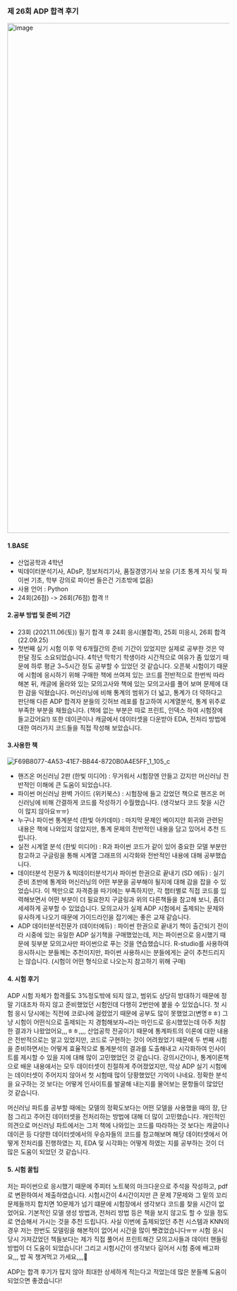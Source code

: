 ### 제 26회 ADP 합격 후기


<img width="1156" alt="image" src="https://user-images.githubusercontent.com/99079272/196147198-f244a490-d0a2-458d-a2b8-a427c1db081d.png">

#### 1.BASE
- 산업공학과 4학년 
- 빅데이터분석기사, ADsP, 정보처리기사, 품질경영기사 보유 (기초 통계 지식 및 파이썬 기초, 학부 강의로 파이썬 들은건 기초밖에 없음)
- 사용 언어 : Python
- 24회(26점) -> 26회(76점) 합격 !!

#### 2.공부 방법 및 준비 기간
- 23회 (2021.11.06(토)) 필기 합격 후 24회 응시(불합격), 25회 미응시, 26회 합격 (22.09.25)
- 첫번째 실기 시험 이후 약 6개월간의 준비 기간이 있었지만 실제로 공부한 것은 약 한달 정도 소요되었습니다. 4학년 막학기 학생이라 시간적으로 여유가 좀 있었기 때문에 하루 평균 3~5시간 정도 공부할 수 있었던 것 같습니다. 오픈북 시험이기 때문에 시험에 응시하기 위해 구매한 책에 쓰여져 있는 코드를 전반적으로 한번씩 따라해본 뒤, 캐글에 올라와 있는 모의고사와 책에 있는 모의고사를 풀어 보며 문제에 대한 감을 익혔습니다. 머신러닝에 비해 통계의 범위가 더 넓고, 통계가 더 약하다고 판단해 다른 ADP 합격자 분들의 깃허브 레포를 참고하여 시계열분석, 통계 위주로 부족한 부분을 채웠습니다. (책에 없는 부분은 따로 프린트, 인덱스 하여 시험장에 들고갔어요!) 또한 데이콘이나 캐글에서 데이터셋을 다운받아 EDA, 전처리 방법에 대한 여러가지 코드들을 직접 작성해 보았습니다. 

#### 3.사용한 책
![F69B8077-4A53-41E7-BB44-8720B0A4E5FF_1_105_c](https://user-images.githubusercontent.com/99079272/196149651-1fe7cfc3-7a88-4dd5-9134-e228d9562fd1.jpeg)
- 핸즈온 머신러닝 2판 (한빛 미디어) : 무거워서 시험장엔 안들고 갔지만 머신러닝 전반적인 이해에 큰 도움이 되었습니다. 
- 파이썬 머신러닝 완벽 가이드 (위키북스) : 시험장에 들고 갔었던 책으로 핸즈온 머신러닝에 비해 간결하게 코드를 작성하기 수월했습니다. (생각보다 코드 찾을 시간이 많지 않아요ㅠㅠ)
- 누구나 파이썬 통계분석 (한빛 아카데미) : 마지막 문제인 베이지안 회귀와 관련된 내용은 책에 나와있지 않았지만, 통계 문제의 전반적인 내용을 담고 있어서 추천 드립니다.
- 실전 시계열 분석 (한빛 미디어) : R과 파이썬 코드가 같이 있어 중요한 모델 부분만 참고하고 구글링을 통해 시계열 그래프의 시각화와 전반적인 내용에 대해 공부했습니다.
- 데이터분석 전문가 & 빅데이터분석기사 파이썬 한권으로 끝내기 (SD 에듀) : 실기 준비 초반에 통계와 머신러닝의 어떤 부분을 공부해야 될지에 대해 감을 잡을 수 있었습니다. 이 책만으로 자격증을 따기에는 부족하지만, 각 챕터별로 직접 코드를 입력해보면서 어떤 부분이 더 필요한지 구글링과 위의 다른책들을 참고해 보니, 좀더 세세하게 공부할 수 있었습니다. 모의고사가 실제 ADP 시험에서 출제되는 문제와 유사하게 나오기 때문에 가이드라인을 잡기에는 좋은 교재 같습니다. 
- ADP 데이터분석전문가 (데이터에듀) : 파이썬 한권으로 끝내기 책이 출간되기 전이라 시중에 있는 유일한 ADP 실기책을 구매했었는데, 저는 파이썬으로 응시했기 때문에 뒷부분 모의고사만 파이썬으로 푸는 것을 연습했습니다. R-studio를 사용하여 응시하시는 분들께는 추천이지만, 파이썬 사용하시는 분들에게는 굳이 추천드리지는 않습니다. (시험이 어떤 형식으로 나오는지 참고하기 위해 구매)

#### 4. 시험 후기
ADP 시험 자체가 합격률도 3%정도밖에 되지 않고, 범위도 상당히 방대하기 때문에 정말 기대조차 하지 않고 준비했었던 시험인데 다행히 2번만에 붙을 수 있었습니다. 첫 시험 응시 당시에는 직전에 코로나에 걸렸었기 때문에 공부도 많이 못했었고(변명ㅎㅎ) 그냥 시험이 어떤식으로 출제되는 지 경험해보자~라는 마인드로 응시했었는데 아주 처참한 결과가 나왔었어요,,,ㅎㅎ,,,, 산업공학 전공이기 때문에 통계파트의 이론에 대한 내용은 전반적으로는 알고 있었지만, 코드로 구현하는 것이 어려웠었기 때문에 두 번째 시험을 준비하면서는 어떻게 효율적으로 통계분석의 결과를 도출해내고 시각화하여 인사이트를 제시할 수 있을 지에 대해 많이 고민했었던 것 같습니다. 강의시간이나, 통계이론책으로 배운 내용에서는 모두 데이터셋이 친절하게 주어졌었지만, 막상 ADP 실기 시험에는 데이터셋이 주어지지 않아서 첫 시험때 많이 당황했었던 기억이 나네요. 정확한 분석을 요구하는 것 보다는 어떻게 인사이트를 발굴해 내는지를 물어보는 문항들이 많았던 것 같습니다. 

머신러닝 파트를 공부할 때에는 모델의 정확도보다는 어떤 모델을 사용했을 때의 장, 단점 그리고 주어진 데이터셋을 전처리하는 방법에 대해 더 많이 고민했습니다. 개인적인 의견으로 머신러닝 파트에서는 그저 책에 나와있는 코드를 따라하는 것 보다는 캐글이나 데이콘 등 다양한 데이터셋에서의 우승자들의 코드를 참고해보며 해당 데이터셋에서 어떻게 전처리를 진행하였는 지, EDA 및 시각화는 어떻게 하였는 지를 공부하는 것이 더 많은 도움이 되었던 것 같습니다. 

#### 5. 시험 꿀팁
저는 파이썬으로 응시했기 때문에 주피터 노트북의 마크다운으로 주석을 작성하고, pdf로 변환하여서 제출하였습니다. 시험시간이 4시간이지만 큰 문제 7문제와 그 밑의 꼬리문제들까지 합치면 10문제가 넘기 떄문에 시험장에서 생각보다 코드를 찾을 시간이 없었어요. 기본적인 모델 생성 방법과, 전처리 방법 등은 책을 보지 않고도 할 수 있을 정도로 연습해서 가시는 것을 추천 드립니다. 사실 이번에 출제되었던 추천 시스템과 KNN의 경우 저는 한번도 모델링을 해본적이 없어서 시간을 많이 뺏겼었습니다ㅠㅠ 시험 응시 당시 가져갔었던 책들보다는 제가 직접 풀어서 프린트해간 모의고사들과 데이터 핸들링 방법이 더 도움이 되었습니다! 그리고 시험시간이 생각보다 길어서 시험 중에 배고파요,,, 밥 꼭 챙겨먹고 가세요,,,,🫠


ADP는 합격 후기가 많지 않아 최대한 상세하게 적는다고 적었는데 많은 분들꼐 도움이 되었으면 좋겠습니다!
